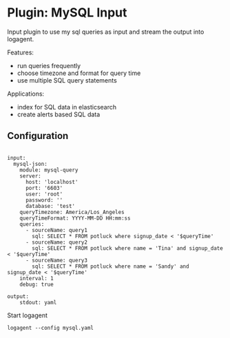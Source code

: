 # Plugin: MySQL Input

Input plugin to use my sql queries as input and stream the output into logagent.

Features:

- run queries frequently
- choose timezone and format for query time
- use multiple SQL query statements 

Applications:

- index for SQL data in elasticsearch
- create alerts based SQL data

## Configuration

```

input:
  mysql-json:
    module: mysql-query
    server: 
      host: 'localhost'
      port: '6603'
      user: 'root'
      password: ''
      database: 'test'
    queryTimezone: America/Los_Angeles 
    queryTimeFormat: YYYY-MM-DD HH:mm:ss  
    queries: 
      - sourceName: query1
        sql: SELECT * FROM potluck where signup_date < '$queryTime'
      - sourceName: query2      
        sql: SELECT * FROM potluck where name = 'Tina' and signup_date < '$queryTime'
      - sourceName: query3
        sql: SELECT * FROM potluck where name = 'Sandy' and signup_date < '$queryTime'
    interval: 1
    debug: true

output:
    stdout: yaml

```

Start logagent

```
logagent --config mysql.yaml
```
